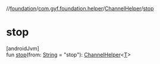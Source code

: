 //[foundation](../../../index.md)/[com.gyf.foundation.helper](../index.md)/[ChannelHelper](index.md)/[stop](stop.md)

# stop

[androidJvm]\
fun [stop](stop.md)(from: [String](https://kotlinlang.org/api/core/kotlin-stdlib/kotlin/-string/index.html) = &quot;stop&quot;): [ChannelHelper](index.md)&lt;[T](index.md)&gt;